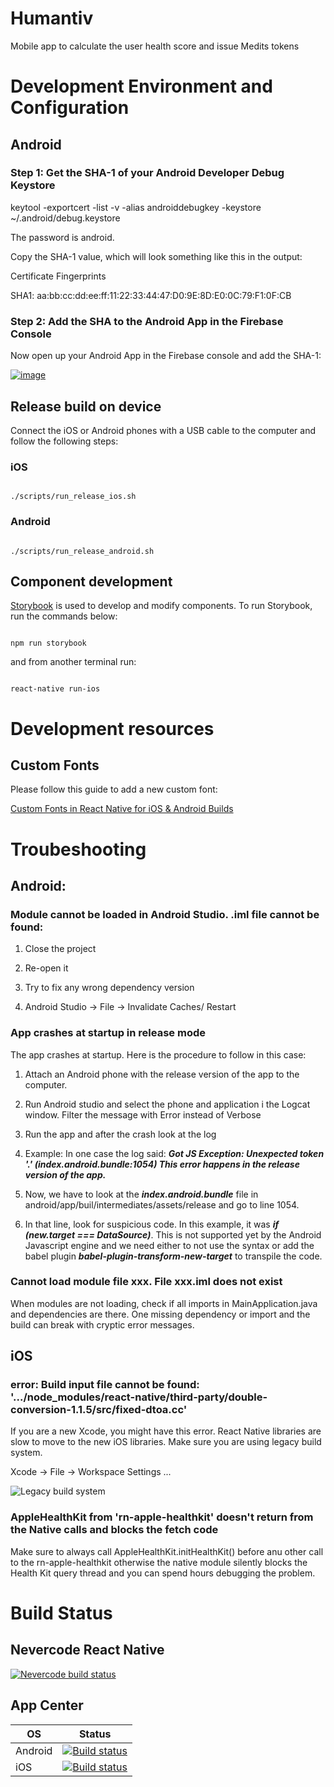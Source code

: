 
  

  

  

# Humantiv

  

  

  

  

  

Mobile app to calculate the user health score and issue Medits tokens

  

  

  

  

  

  

# Development Environment and Configuration

  

  

  

  

  

  

## Android

  

  

  

  

  

  

### Step 1: Get the SHA-1 of your Android Developer Debug Keystore

  

  

  

  

  

  

keytool -exportcert -list -v -alias androiddebugkey -keystore ~/.android/debug.keystore

  

  

  

  

  

  

The password is android.

  

  

  

  

  

  

Copy the SHA-1 value, which will look something like this in the output:

  

  

  

  

  

  

Certificate Fingerprints

  

  

  

  

  

  

SHA1: aa:bb:cc:dd:ee:ff:11:22:33:44:47:D0:9E:8D:E0:0C:79:F1:0F:CB

  

  

  

  

  

  

### Step 2: Add the SHA to the Android App in the Firebase Console

  

  

  

  

  

  

Now open up your Android App in the Firebase console and add the SHA-1:

  

  

  

  

  

  

[![image](https://user-images.githubusercontent.com/1926984/34451636-e854a330-ed5e-11e7-83b9-459d5d59b86c.png)](https://user-images.githubusercontent.com/1926984/34451636-e854a330-ed5e-11e7-83b9-459d5d59b86c.png)

  

  

  

  

## Release build on device

Connect the iOS or Android phones with a USB cable to the computer and follow the following steps:

  

### iOS

```

./scripts/run_release_ios.sh

```

  

### Android

```

./scripts/run_release_android.sh

```

  
  

## Component development

  

  

  

[Storybook](https://storybook.js.org/basics/quick-start-guide/) is used to develop and modify components. To run Storybook, run the commands below:

  

  

  

  

```

npm run storybook

```

  

  

  

  

and from another terminal run:

  

  

  

  

```

react-native run-ios

```

  

# Development resources

  

  

  

  

  

## Custom Fonts

  

  

  

  

  

Please follow this guide to add a new custom font:

  

  

  

  

[Custom Fonts in React Native for iOS & Android Builds](https://medium.com/@kswanie21/custom-fonts-in-react-native-tutorial-for-ios-android-76ceeaa0eb78)

  

  

  

# Troubeshooting

  

  

  

## Android:

  

  

### Module cannot be loaded in Android Studio. .iml file cannot be found:

  

  

  

1. Close the project

  

  

2. Re-open it

  

  

3. Try to fix any wrong dependency version

  

  

4. Android Studio -> File -> Invalidate Caches/ Restart

  

### App crashes at startup in release mode

  

The app crashes at startup. Here is the procedure to follow in this case:

  

1. Attach an Android phone with the release version of the app to the computer.

2. Run Android studio and select the phone and application i the Logcat window. Filter the message with Error instead of Verbose

3. Run the app and after the crash look at the log

4. Example: In one case the log said: ***Got JS Exception: Unexpected token '.' (index.android.bundle:1054) This error happens in the release version of the app.***

5. Now, we have to look at the ***index.android.bundle*** file in android/app/buil/intermediates/assets/release and go to line 1054.

6. In that line, look for suspicious code. In this example, it was ***if (new.target === DataSource)***. This is not supported yet by the Android Javascript engine and we need either to not use the syntax or add the babel plugin ***babel-plugin-transform-new-target*** to transpile the code.

  

### Cannot load module file xxx. File xxx.iml does not exist

  

When modules are not loading, check if all imports in MainApplication.java and dependencies are there. One missing dependency or import and the build can break with cryptic error messages.

  

  

## iOS

  

  

### error: Build input file cannot be found: '.../node_modules/react-native/third-party/double-conversion-1.1.5/src/fixed-dtoa.cc'

  

  

  

If you are a new Xcode, you might have this error. React Native libraries are slow to move to the new iOS libraries. Make sure you are using legacy build system.

  

  

  

Xcode -> File -> Workspace Settings ...

  

  

  

![Legacy build system](https://firebasestorage.googleapis.com/v0/b/health-score-6740b.appspot.com/o/development%2Fresources%2Fimages%2Fhumantiv-app%2FScreen%20Shot%202018-10-04%20at%202.43.05%20PM.png?alt=media&token=fbe63efd-8cdc-46eb-adaa-07aef35dd2fc)

### AppleHealthKit  from  'rn-apple-healthkit' doesn't return from the Native calls and blocks the fetch code

Make sure to always call AppleHealthKit.initHealthKit() before anu other call to the rn-apple-healthkit otherwise the native module silently blocks the Health Kit query thread and you can spend hours debugging the problem.

  

# Build Status
  

## Nevercode React Native

[![Nevercode build status](https://app.nevercode.io/api/projects/679a112b-d03e-4998-9ec5-b7380f833b18/workflows/87fd9f97-e635-442e-a4a4-e1b03ad825c5/status_badge.svg?branch=master)](https://app.nevercode.io/#/project/679a112b-d03e-4998-9ec5-b7380f833b18/workflow/87fd9f97-e635-442e-a4a4-e1b03ad825c5/latestBuild?branch=master)

## App Center 
| OS| Status |
|--|--|
| Android | [![Build status](https://build.appcenter.ms/v0.1/apps/b7f2dff4-eb48-4276-bfec-d039660af96c/branches/internal/badge)](https://appcenter.ms) |
| iOS | [![Build status](https://build.appcenter.ms/v0.1/apps/1b98ec5d-c8f6-4916-b279-b4820e4f5870/branches/internal/badge)](https://appcenter.ms) |

